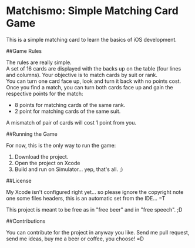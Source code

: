 Matchismo: Simple Matching Card Game
====================================


This is a simple matching card to learn the basics of iOS development.


##Game Rules

The rules are really simple.  
A set of 16 cards are displayed with the backs up on the table (four lines and columns). Your objective is to match cards by suit or rank.  
You can turn one card face up, look and turn it back with no points cost. Once you find a match, you can turn both cards face up and gain the respective points for the match:

 * 8 points for matching cards of the same rank.
 * 2 point for matching cards of the same suit.

A mismatch of pair of cards will cost 1 point from you.

##Running the Game

For now, this is the only way to run the game:

1. Download the project.
2. Open the project on Xcode
3. Build and run on Simulator... yep, that's all. ;)

##License

My Xcode isn't configured right yet... so please ignore the copyright note one some files headers, this is an automatic set from the IDE... =T

This project is meant to be free as in "free beer" and in "free speech". ;D

##Contributions

You can contribute for the project in anyway you like. Send me pull request, send me ideas, buy me a beer or coffee, you choose! =D